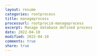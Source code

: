 ```yaml
---
layout: resume
categories: rootprocess
title: manageprocess
processurl: rootprocid-manageprocess
excerpt: Manage database defined process
date: 2022-04-10
modified: 2022-04-10
comments: true
share: true
---
```


